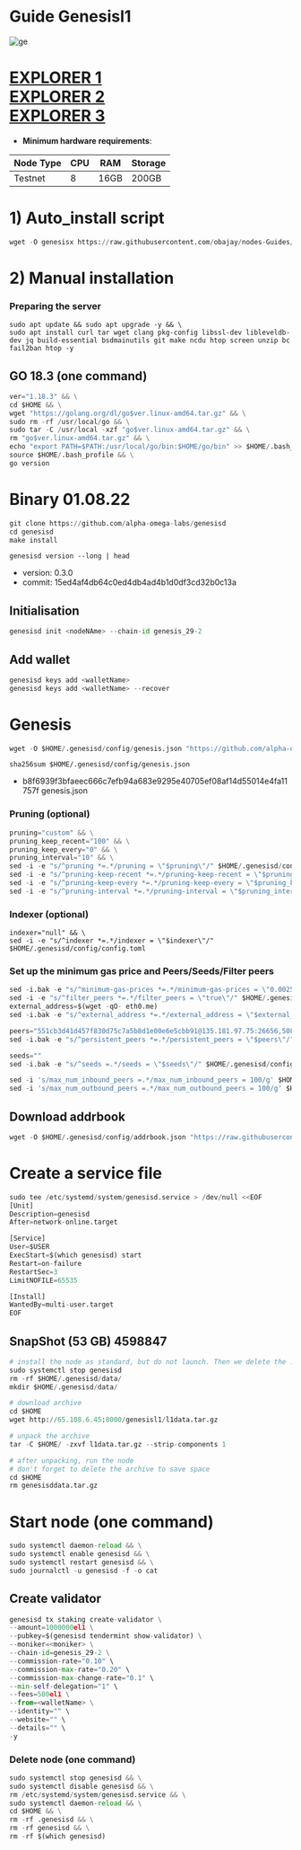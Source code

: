 # Guide Genesisl1

![ge](https://user-images.githubusercontent.com/44331529/184477593-51a56796-6da8-4b8c-a4ec-9de62084b9e2.png)

[EXPLORER 1](https://explorer.stavr.tech/genesisl1/staking) \
[EXPLORER 2](https://exp.utsa.tech/genesis/staking) \
[EXPLORER 3](https://ping.pub/genesisl1/staking)
=
- **Minimum hardware requirements**:

| Node Type |CPU | RAM  | Storage  | 
|-----------|----|------|----------|
| Testnet   |   8| 16GB  | 200GB    |

# 1) Auto_install script

```python
wget -O genesisx https://raw.githubusercontent.com/obajay/nodes-Guides/main/Genesisl1/genesisx && chmod +x genesisx && ./genesisx
```
# 2) Manual installation
### Preparing the server

    sudo apt update && sudo apt upgrade -y && \
    sudo apt install curl tar wget clang pkg-config libssl-dev libleveldb-dev jq build-essential bsdmainutils git make ncdu htop screen unzip bc fail2ban htop -y

## GO 18.3 (one command)
```python
ver="1.18.3" && \
cd $HOME && \
wget "https://golang.org/dl/go$ver.linux-amd64.tar.gz" && \
sudo rm -rf /usr/local/go && \
sudo tar -C /usr/local -xzf "go$ver.linux-amd64.tar.gz" && \
rm "go$ver.linux-amd64.tar.gz" && \
echo "export PATH=$PATH:/usr/local/go/bin:$HOME/go/bin" >> $HOME/.bash_profile && \
source $HOME/.bash_profile && \
go version
```

# Binary   01.08.22
```python 
git clone https://github.com/alpha-omega-labs/genesisd
cd genesisd
make install
```
`genesisd version --long | head`
- version:  0.3.0
- commit: 15ed4af4db64c0ed4db4ad4b1d0df3cd32b0c13a 

## Initialisation
```python
genesisd init <nodeNAme> --chain-id genesis_29-2
```
## Add wallet
```python
genesisd keys add <walletName>
genesisd keys add <walletName> --recover
```
# Genesis
```python
wget -O $HOME/.genesisd/config/genesis.json "https://github.com/alpha-omega-labs/genesisd/raw/neolithic/genesis_29-1-state/genesis.json"
```

`sha256sum $HOME/.genesisd/config/genesis.json`
- b8f6939f3bfaeec666c7efb94a683e9295e40705ef08af14d55014e4fa11757f  genesis.json

### Pruning (optional)
```python
pruning="custom" && \
pruning_keep_recent="100" && \
pruning_keep_every="0" && \
pruning_interval="10" && \
sed -i -e "s/^pruning *=.*/pruning = \"$pruning\"/" $HOME/.genesisd/config/app.toml && \
sed -i -e "s/^pruning-keep-recent *=.*/pruning-keep-recent = \"$pruning_keep_recent\"/" $HOME/.genesisd/config/app.toml && \
sed -i -e "s/^pruning-keep-every *=.*/pruning-keep-every = \"$pruning_keep_every\"/" $HOME/.genesisd/config/app.toml && \
sed -i -e "s/^pruning-interval *=.*/pruning-interval = \"$pruning_interval\"/" $HOME/.genesisd/config/app.toml
```
### Indexer (optional)
    indexer="null" && \
    sed -i -e "s/^indexer *=.*/indexer = \"$indexer\"/" $HOME/.genesisd/config/config.toml

### Set up the minimum gas price and Peers/Seeds/Filter peers
```python
sed -i.bak -e "s/^minimum-gas-prices *=.*/minimum-gas-prices = \"0.0025el1\"/;" ~/.genesisd/config/app.toml
sed -i -e "s/^filter_peers *=.*/filter_peers = \"true\"/" $HOME/.genesisd/config/config.toml
external_address=$(wget -qO- eth0.me) 
sed -i.bak -e "s/^external_address *=.*/external_address = \"$external_address:26656\"/" $HOME/.genesisd/config/config.toml

peers="551cb3d41d457f830d75c7a5b8d1e00e6e5cbb91@135.181.97.75:26656,5082248889f93095a2fd4edd00f56df1074547ba@146.59.81.204:26651,36111b4156ace8f1cfa5584c3ccf479de4d94936@65.21.34.226:26656,c23b3d58ccae0cf34fc12075c933659ff8cca200@95.217.207.154:26656,37d8aa8a31d66d663586ba7b803afd68c01126c4@65.21.134.70:26656,d7d4ea7a661c40305cab84ac227cdb3814df4e43@139.162.195.228:26656,be81a20b7134552e270774ec861c4998fabc2969@genesisl1.3ventures.io:26656"
sed -i.bak -e "s/^persistent_peers *=.*/persistent_peers = \"$peers\"/" $HOME/.genesisd/config/config.toml

seeds=""
sed -i.bak -e "s/^seeds =.*/seeds = \"$seeds\"/" $HOME/.genesisd/config/config.toml

sed -i 's/max_num_inbound_peers =.*/max_num_inbound_peers = 100/g' $HOME/.genesisd/config/config.toml
sed -i 's/max_num_outbound_peers =.*/max_num_outbound_peers = 100/g' $HOME/.genesisd/config/config.toml
```

## Download addrbook
```python
wget -O $HOME/.genesisd/config/addrbook.json "https://raw.githubusercontent.com/obajay/nodes-Guides/main/Genesisl1/addrbook.json"
```

# Create a service file
```python
sudo tee /etc/systemd/system/genesisd.service > /dev/null <<EOF
[Unit]
Description=genesisd
After=network-online.target

[Service]
User=$USER
ExecStart=$(which genesisd) start
Restart=on-failure
RestartSec=3
LimitNOFILE=65535

[Install]
WantedBy=multi-user.target
EOF
```

## SnapShot  (53 GB) 4598847 
```python
# install the node as standard, but do not launch. Then we delete the .data directory and create an empty directory
sudo systemctl stop genesisd
rm -rf $HOME/.genesisd/data/
mkdir $HOME/.genesisd/data/

# download archive
cd $HOME
wget http://65.108.6.45:8000/genesisl1/l1data.tar.gz

# unpack the archive
tar -C $HOME/ -zxvf l1data.tar.gz --strip-components 1

# after unpacking, run the node
# don't forget to delete the archive to save space
cd $HOME
rm genesisddata.tar.gz

```

# Start node (one command)
```python
sudo systemctl daemon-reload && \
sudo systemctl enable genesisd && \
sudo systemctl restart genesisd && \
sudo journalctl -u genesisd -f -o cat
```

## Create validator
```python
genesisd tx staking create-validator \
--amount=1000000el1 \
--pubkey=$(genesisd tendermint show-validator) \
--moniker=<moniker> \
--chain-id=genesis_29-2 \
--commission-rate="0.10" \
--commission-max-rate="0.20" \
--commission-max-change-rate="0.1" \
--min-self-delegation="1" \
--fees=500el1 \
--from=<walletName> \
--identity="" \
--website="" \
--details="" \
-y
```

### Delete node (one command)
```python
sudo systemctl stop genesisd && \
sudo systemctl disable genesisd && \
rm /etc/systemd/system/genesisd.service && \
sudo systemctl daemon-reload && \
cd $HOME && \
rm -rf .genesisd && \
rm -rf genesisd && \
rm -rf $(which genesisd)
```
